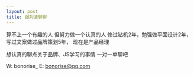 ```yaml
---
layout: post
title: 跟刘波聊聊
---
```


算不上一个有趣的人
但努力做一个认真的人
修过钻机2年，勉强做平面设计2年，写过文案做过品牌策划5年，
现在是产品经理

想认真的聊点关于品牌、JS学习的事情
一对一单聊吧

W: bonorise_
E: bonorise@qq.com